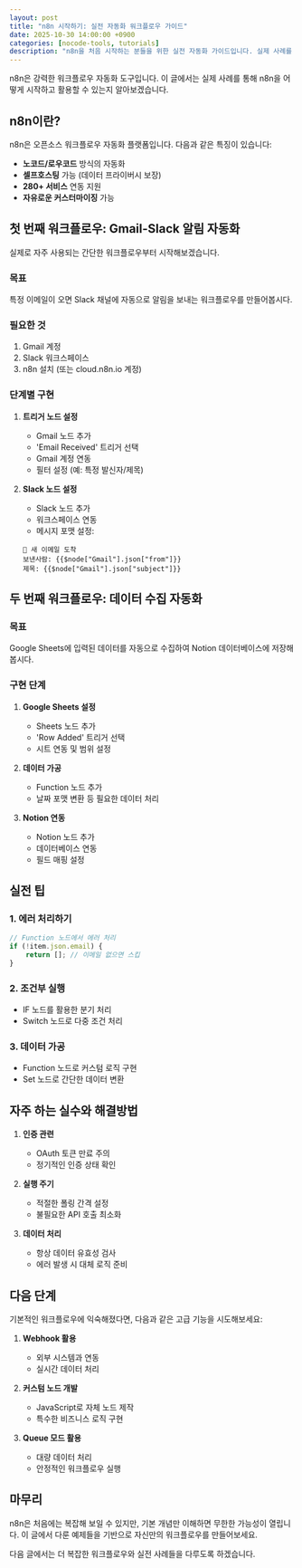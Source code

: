 ```yaml
---
layout: post
title: "n8n 시작하기: 실전 자동화 워크플로우 가이드"
date: 2025-10-30 14:00:00 +0900
categories: [nocode-tools, tutorials]
description: "n8n을 처음 시작하는 분들을 위한 실전 자동화 가이드입니다. 실제 사례를 통해 n8n의 기본 개념과 활용법을 배워봅시다."
---
```


n8n은 강력한 워크플로우 자동화 도구입니다. 이 글에서는 실제 사례를 통해 n8n을 어떻게 시작하고 활용할 수 있는지 알아보겠습니다.

## n8n이란?

n8n은 오픈소스 워크플로우 자동화 플랫폼입니다. 다음과 같은 특징이 있습니다:

- **노코드/로우코드** 방식의 자동화
- **셀프호스팅** 가능 (데이터 프라이버시 보장)
- **280+ 서비스** 연동 지원
- **자유로운 커스터마이징** 가능

## 첫 번째 워크플로우: Gmail-Slack 알림 자동화

실제로 자주 사용되는 간단한 워크플로우부터 시작해보겠습니다.

### 목표
특정 이메일이 오면 Slack 채널에 자동으로 알림을 보내는 워크플로우를 만들어봅시다.

### 필요한 것
1. Gmail 계정
2. Slack 워크스페이스
3. n8n 설치 (또는 cloud.n8n.io 계정)

### 단계별 구현

1. **트리거 노드 설정**
   - Gmail 노드 추가
   - 'Email Received' 트리거 선택
   - Gmail 계정 연동
   - 필터 설정 (예: 특정 발신자/제목)

2. **Slack 노드 설정**
   - Slack 노드 추가
   - 워크스페이스 연동
   - 메시지 포맷 설정:
   ```
   📧 새 이메일 도착
   보낸사람: {{$node["Gmail"].json["from"]}}
   제목: {{$node["Gmail"].json["subject"]}}
   ```

## 두 번째 워크플로우: 데이터 수집 자동화

### 목표
Google Sheets에 입력된 데이터를 자동으로 수집하여 Notion 데이터베이스에 저장해봅시다.

### 구현 단계

1. **Google Sheets 설정**
   - Sheets 노드 추가
   - 'Row Added' 트리거 선택
   - 시트 연동 및 범위 설정

2. **데이터 가공**
   - Function 노드 추가
   - 날짜 포맷 변환 등 필요한 데이터 처리

3. **Notion 연동**
   - Notion 노드 추가
   - 데이터베이스 연동
   - 필드 매핑 설정

## 실전 팁

### 1. 에러 처리하기
```javascript
// Function 노드에서 에러 처리
if (!item.json.email) {
    return []; // 이메일 없으면 스킵
}
```

### 2. 조건부 실행
- IF 노드를 활용한 분기 처리
- Switch 노드로 다중 조건 처리

### 3. 데이터 가공
- Function 노드로 커스텀 로직 구현
- Set 노드로 간단한 데이터 변환

## 자주 하는 실수와 해결방법

1. **인증 관련**
   - OAuth 토큰 만료 주의
   - 정기적인 인증 상태 확인

2. **실행 주기**
   - 적절한 폴링 간격 설정
   - 불필요한 API 호출 최소화

3. **데이터 처리**
   - 항상 데이터 유효성 검사
   - 에러 발생 시 대체 로직 준비

## 다음 단계

기본적인 워크플로우에 익숙해졌다면, 다음과 같은 고급 기능을 시도해보세요:

1. **Webhook 활용**
   - 외부 시스템과 연동
   - 실시간 데이터 처리

2. **커스텀 노드 개발**
   - JavaScript로 자체 노드 제작
   - 특수한 비즈니스 로직 구현

3. **Queue 모드 활용**
   - 대량 데이터 처리
   - 안정적인 워크플로우 실행

## 마무리

n8n은 처음에는 복잡해 보일 수 있지만, 기본 개념만 이해하면 무한한 가능성이 열립니다. 이 글에서 다룬 예제들을 기반으로 자신만의 워크플로우를 만들어보세요.

다음 글에서는 더 복잡한 워크플로우와 실전 사례들을 다루도록 하겠습니다. 